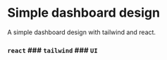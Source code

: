 # Simple dashboard design

A simple dashboard design with tailwind and react.

### `react` ### `tailwind` ### `UI`


